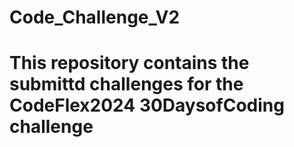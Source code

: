 # Code_Challenge_V2 

# This repository contains the submittd challenges for the CodeFlex2024 30DaysofCoding challenge 


